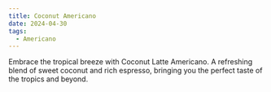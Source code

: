 ```yaml
---
title: Coconut Americano
date: 2024-04-30
tags:
  - Americano
---
```


Embrace the tropical breeze with Coconut Latte Americano. A refreshing blend of sweet coconut and rich espresso, bringing you the perfect taste of the tropics and beyond.

<!--more-->
